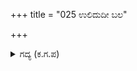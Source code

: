 +++
title = "025 ಉಲಿದುದೀ ಬಲ"

+++

<details><summary>ಗದ್ಯ (ಕ.ಗ.ಪ) </summary>

25. ಈ ಕಡೆಯ ಕೌರವನ ಸೈನ್ಯ ಸೂತಪುತ್ರ ಕರ್ಣನ ಹಿರಿಮೆಯನ್ನು ಕೊಂಡಾಡಿ ಕೂಗು ಹಾಕಿತು. ಆ ಕಡೆಯ ಸೈನ್ಯ ಅರ್ಜುನನ ಶಕ್ತಿಯನ್ನು ಬಗೆಬಗೆಯಲ್ಲಿ ಬಣ್ಣಿಸುತ್ತಿತ್ತು. ತಡೆಯಿಲ್ಲದ ಆಕ್ರಮಣ, ಎಲ್ಲಾ ವಾದ್ಯಗಳ ಕಳಕಳ ಶಬ್ದವನ್ನು ಕೆಳಕ್ಕೆ ತುಳಿಯುವಂತೆ ಕರ್ಣ ಅರ್ಜುನರ ಶೌರ್ಯ ಅತಿಮಾನುಷ ಶಕ್ತಿಗಳನ್ನು ಹೊಗಳುತ್ತಿದ್ದವರ ಶಬ್ದದ ರಭಸ  ಹೆಚ್ಚಾಯಿತು.
</details>

